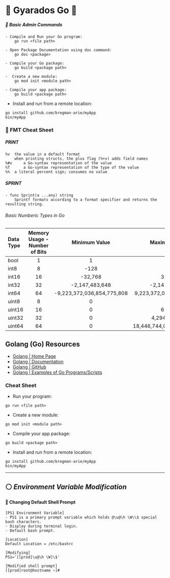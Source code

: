 # :whale: Gyarados Go :whale2:
##### 🔵 Basic Admin Commands
```
- Compile and Run your Go program:
    go run <file path>

- Open Package Documentation using doc command:
    go doc <package>

- Compile your Go package:
    go build <package path>

-  Create a new module:
    go mod init <module path>

- Compile your app package:
    go build <package path>
```

* Install and run from a remote location:

```
go install github.com/bregman-arie/myApp
bin/myApp
```

### 🔵 FMT Cheat Sheet
##### PRINT
```
%v	the value in a default format
	when printing structs, the plus flag (%+v) adds field names   
%#v 	a Go-syntax representation of the value
%T  	a Go-syntax representation of the type of the value
%%	a literal percent sign; consumes no value
```

##### SPRINT
```
- func Sprint(a ...any) string
	Sprintf formats according to a format specifier and returns the resulting string.
```

###### Basic Numberic Types in Go
Data Type | Memory Usage - Number of Bits | Minimum Value | Maximum Value
:------|:------:|:------:|:------:
bool | 1 | 1 | 1
int8 | 8 | -128 | 127
int16 | 16 | -32,768 | 32,767
int32 | 32 | -2,147,483,648 | -2,147,483,647
int64 | 64 | -9,223,372,036,854,775,808 | 9,223,372,036,854,775,807
uint8 | 8 | 0 | 225
uint16 | 16 | 0 | 65,535
uint32 | 32 | 0 | 4,294,967,295
uint64 | 64 | 0 | 18,446,744,073,709,551,615


## Golang (Go) Resources
- [Golang | Home Page](https://go.dev/)
- [Golang | Documentation](https://go.dev/doc/)
- [Golang | GitHub](https://github.com/golang)
- [Golang | Examples of Go Programs/Scripts](https://golangexample.com/)

### Cheat Sheet

* Run your program:

```
go run <file path>
```
* Create a new module:

```
go mod init <module path>
```

* Compile your app package:

```
go build <package path>
```

* Install and run from a remote location:

```
go install github.com/bregman-arie/myApp
bin/myApp
```

___
## :white_circle: *Environment Variable Modification*
  <!-- Default Shell EV -->
#### :small_blue_diamond: Changing Default Shell Prompt
```
[PS1 Environment Variable]
- PS1 is a primary prompt variable which holds @\u@\h \W\\$ special bash characters. 
- Display during terminal login.
- Default bash prompt.

[Location]
Default Location = /etc/bashrc

[Modifying]
PS1='[[prod]\u@\h \W]\$' 

[Modified shell prompt]
[[prod]root@hostname ~]#
````
